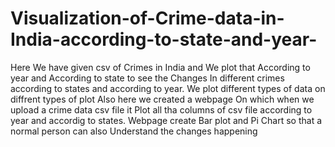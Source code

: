 # Visualization-of-Crime-data-in-India-according-to-state-and-year-
Here We have given csv of Crimes in India and We plot that According to year and According to state to see the Changes In different crimes according to states and according to year.
We plot different types of data on diffrent types of plot 
Also here we created a webpage On which when we upload a crime data csv file it Plot all tha columns of csv file according to year and accordig to states.
Webpage create Bar plot and Pi Chart so that a normal person can also Understand the changes happening
